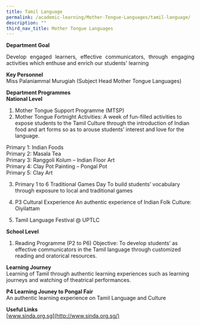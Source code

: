 ```yaml
---
title: Tamil Language
permalink: /academic-learning/Mother-Tongue-Languages/tamil-language/
description: ""
third_nav_title: Mother Tongue Languages
---
```

**Department Goal**   
<p align="justify">
Develop engaged learners, effective communicators, through engaging activities which enthuse and enrich our students' learning 
</p>
  
**Key Personnel**   
Miss Palaniammal Murugiah  (Subject Head Mother Tongue Languages)

**Department Programmes** <br>
**National Level**

1. Mother Tongue Support Programme (MTSP)
2. Mother Tongue Fortnight Activities:
A week of fun-filled activities to expose students to the Tamil Culture through the introduction of Indian food and art forms so as to arouse students’ interest and love for the language.

Primary 1: Indian Foods      
Primary 2: Masala Tea   
Primary 3: Ranggoli Kolum – Indian Floor Art    
Primary 4: Clay Pot Painting – Pongal Pot    
Primary 5: Clay Art

3. Primary 1 to 6 Traditional Games Day
To build students’ vocabulary through exposure to local and traditional games

4. P3 Cultural Exxperience
An authentic experience of Indian Folk Culture: Oiyilattam

5. Tamil Language Festival @ UPTLC

**School Level**
1. Reading Programme (P2 to P6)
Objective: To develop students’ as effective communicators in the Tamil language through customized reading and oratorical resources.

**Learning Journey**   
Learning of Tamil through authentic learning experiences such as learning journeys and watching of theatrical performances.

**P4 Learning Jouney to Pongal Fair**  
An authentic learning experience on Tamil Language and Culture

**Useful Links**<br>
[www.sinda.org.sg](http://www.sinda.org.sg/)